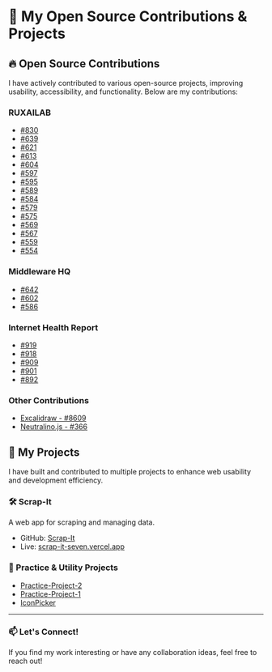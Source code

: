 # 🚀 My Open Source Contributions & Projects

## 🔥 Open Source Contributions
I have actively contributed to various open-source projects, improving usability, accessibility, and functionality. Below are my contributions:


### RUXAILAB
- [#830](https://github.com/ruxailab/RUXAILAB/pull/830)
- [#639](https://github.com/ruxailab/RUXAILAB/pull/639)
- [#621](https://github.com/ruxailab/RUXAILAB/pull/621)
- [#613](https://github.com/ruxailab/RUXAILAB/pull/613)
- [#604](https://github.com/ruxailab/RUXAILAB/pull/604)
- [#597](https://github.com/ruxailab/RUXAILAB/pull/597)
- [#595](https://github.com/ruxailab/RUXAILAB/pull/595)
- [#589](https://github.com/ruxailab/RUXAILAB/pull/589)
- [#584](https://github.com/ruxailab/RUXAILAB/pull/584)
- [#579](https://github.com/ruxailab/RUXAILAB/pull/579)
- [#575](https://github.com/ruxailab/RUXAILAB/pull/575)
- [#569](https://github.com/ruxailab/RUXAILAB/pull/569)
- [#567](https://github.com/ruxailab/RUXAILAB/pull/567)
- [#559](https://github.com/ruxailab/RUXAILAB/pull/559)
- [#554](https://github.com/ruxailab/RUXAILAB/pull/554)

### Middleware HQ
- [#642](https://github.com/middlewarehq/middleware/pull/642)
- [#602](https://github.com/middlewarehq/middleware/pull/602)
- [#586](https://github.com/middlewarehq/middleware/pull/586)

### Internet Health Report
- [#919](https://github.com/InternetHealthReport/ihr-website/pull/919)
- [#918](https://github.com/InternetHealthReport/ihr-website/pull/918)
- [#909](https://github.com/InternetHealthReport/ihr-website/pull/909)
- [#901](https://github.com/InternetHealthReport/ihr-website/pull/901)
- [#892](https://github.com/InternetHealthReport/ihr-website/pull/892)

### Other Contributions
- [Excalidraw - #8609](https://github.com/excalidraw/excalidraw/pull/8609)
- [Neutralino.js - #366](https://github.com/neutralinojs/neutralinojs.github.io/pull/366)

## 🌟 My Projects
I have built and contributed to multiple projects to enhance web usability and development efficiency.

### 🛠 Scrap-It
A web app for scraping and managing data.
- GitHub: [Scrap-It](https://github.com/sahitya-chandra/Scrap-It)
- Live: [scrap-it-seven.vercel.app](https://scrap-it-seven.vercel.app)

### 📌 Practice & Utility Projects
- [Practice-Project-2](https://github.com/sahitya-chandra/Practice-Project-2)
- [Practice-Project-1](https://github.com/sahitya-chandra/Practice-Project-1)
- [IconPicker](https://github.com/sahitya-chandra/IconPicker)

---
### 📫 Let's Connect!
If you find my work interesting or have any collaboration ideas, feel free to reach out!
